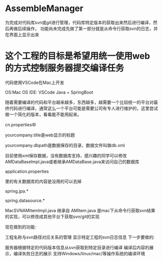 # AssembleManager

为完成对代码库svn或git进行管理，代码库特定版本的获取出来然后进行编译，然后再做后续操作，
功能尚未完成先做了第一部分就是从命令行获取svn的日志，并在界面上显示出来 

# 这个工程的目标是希望用统一使用web的方式控制服务器提交编译任务


代码使用VSCode在Mac上开发

OS:Mac OS
IDE: VSCode
Java + SpringBoot

随着需要编译的代码和平台越来越多，东西越多，越需要一个比较统一的平台对最终代码进行编译，通常这么一个平台可能是需要公司有专人进行维护的，这里尝试做一个简化的版本，看看能不能用起来。

cn.properties中

yourcompany.title是web显示的标题

yourcompany.dbpath是数据保存的目录，数据文件叫做db.xml

目前使用xml保存数据，没有数据库支持，感兴趣的同学可以修改AMDataBaseImpl.java或者继承AMDataBase.java来访问自己的数据库

application.properties

里的有关数据库的内容是没用的可以去掉

spring.jpa.*

spring.datasource.*

MacSVNAMItemImpl.java 继承自 AMItem.java
是mac下从命令行获取svn结果的实现，可以修改成其他平台下获取svn/git的实现

现在做到的功能:

工程名称与svn路径对应关系的管理
显示特定工程的svn日志信息
下一步要做的:

服务器根据特定的代码版本信息从svn获取到特定目录进行编译
编译后内容的展示，编译失败日志的展示
支持Windows/linux/mac/等操作系统的编译环境

